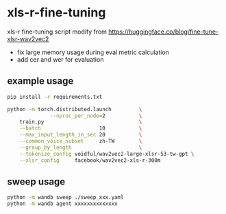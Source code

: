 # xls-r-fine-tuning

xls-r fine-tuning script modify from https://huggingface.co/blog/fine-tune-xlsr-wav2vec2

- fix large memory usage during eval metric calculation
- add cer and wer for evaluation

## example usage

```bash
pip install -r requirements.txt

python -m torch.distributed.launch         \
              --nproc_per_node=2           \
    train.py                               \
    --batch                   10           \
    --max_input_length_in_sec 20           \
    --common_voice_subset     zh-TW        \
    --group_by_length                      \
    --tokenize_config voidful/wav2vec2-large-xlsr-53-tw-gpt \
    --xlsr_config     facebook/wav2vec2-xls-r-300m
```

## sweep usage

```bash
python -m wandb sweep ./sweep_xxx.yaml
python -m wandb agent xxxxxxxxxxxxxx
```
